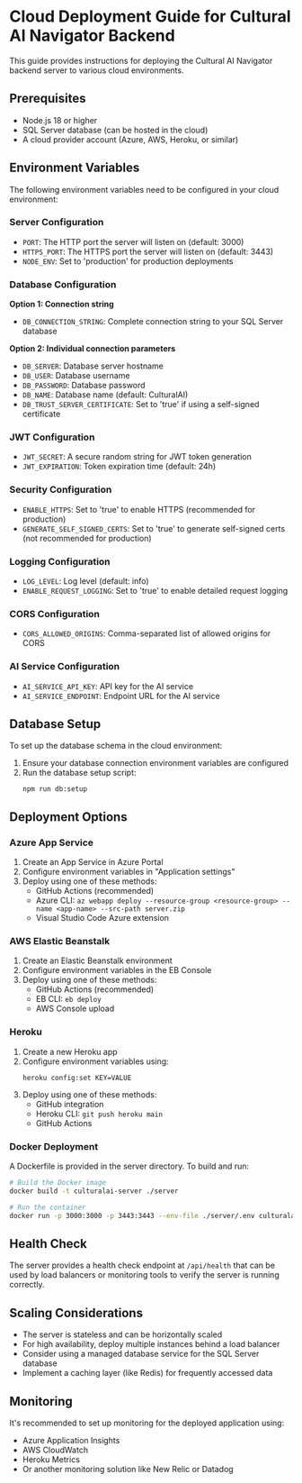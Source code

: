 # Cloud Deployment Guide for Cultural AI Navigator Backend

This guide provides instructions for deploying the Cultural AI Navigator backend server to various cloud environments.

## Prerequisites

- Node.js 18 or higher
- SQL Server database (can be hosted in the cloud)
- A cloud provider account (Azure, AWS, Heroku, or similar)

## Environment Variables

The following environment variables need to be configured in your cloud environment:

### Server Configuration
- `PORT`: The HTTP port the server will listen on (default: 3000)
- `HTTPS_PORT`: The HTTPS port the server will listen on (default: 3443)
- `NODE_ENV`: Set to 'production' for production deployments

### Database Configuration
**Option 1: Connection string**
- `DB_CONNECTION_STRING`: Complete connection string to your SQL Server database

**Option 2: Individual connection parameters**
- `DB_SERVER`: Database server hostname
- `DB_USER`: Database username
- `DB_PASSWORD`: Database password
- `DB_NAME`: Database name (default: CulturalAI)
- `DB_TRUST_SERVER_CERTIFICATE`: Set to 'true' if using a self-signed certificate

### JWT Configuration
- `JWT_SECRET`: A secure random string for JWT token generation
- `JWT_EXPIRATION`: Token expiration time (default: 24h)

### Security Configuration
- `ENABLE_HTTPS`: Set to 'true' to enable HTTPS (recommended for production)
- `GENERATE_SELF_SIGNED_CERTS`: Set to 'true' to generate self-signed certs (not recommended for production)

### Logging Configuration
- `LOG_LEVEL`: Log level (default: info)
- `ENABLE_REQUEST_LOGGING`: Set to 'true' to enable detailed request logging

### CORS Configuration
- `CORS_ALLOWED_ORIGINS`: Comma-separated list of allowed origins for CORS

### AI Service Configuration
- `AI_SERVICE_API_KEY`: API key for the AI service
- `AI_SERVICE_ENDPOINT`: Endpoint URL for the AI service

## Database Setup

To set up the database schema in the cloud environment:

1. Ensure your database connection environment variables are configured
2. Run the database setup script:
   ```
   npm run db:setup
   ```

## Deployment Options

### Azure App Service

1. Create an App Service in Azure Portal
2. Configure environment variables in "Application settings"
3. Deploy using one of these methods:
   - GitHub Actions (recommended)
   - Azure CLI: `az webapp deploy --resource-group <resource-group> --name <app-name> --src-path server.zip`
   - Visual Studio Code Azure extension

### AWS Elastic Beanstalk

1. Create an Elastic Beanstalk environment
2. Configure environment variables in the EB Console
3. Deploy using one of these methods:
   - GitHub Actions (recommended)
   - EB CLI: `eb deploy`
   - AWS Console upload

### Heroku

1. Create a new Heroku app
2. Configure environment variables using:
   ```
   heroku config:set KEY=VALUE
   ```
3. Deploy using one of these methods:
   - GitHub integration
   - Heroku CLI: `git push heroku main`
   - GitHub Actions

### Docker Deployment

A Dockerfile is provided in the server directory. To build and run:

```bash
# Build the Docker image
docker build -t culturalai-server ./server

# Run the container
docker run -p 3000:3000 -p 3443:3443 --env-file ./server/.env culturalai-server
```

## Health Check

The server provides a health check endpoint at `/api/health` that can be used by load balancers or monitoring tools to verify the server is running correctly.

## Scaling Considerations

- The server is stateless and can be horizontally scaled
- For high availability, deploy multiple instances behind a load balancer
- Consider using a managed database service for the SQL Server database
- Implement a caching layer (like Redis) for frequently accessed data

## Monitoring

It's recommended to set up monitoring for the deployed application using:
- Azure Application Insights
- AWS CloudWatch
- Heroku Metrics
- Or another monitoring solution like New Relic or Datadog 